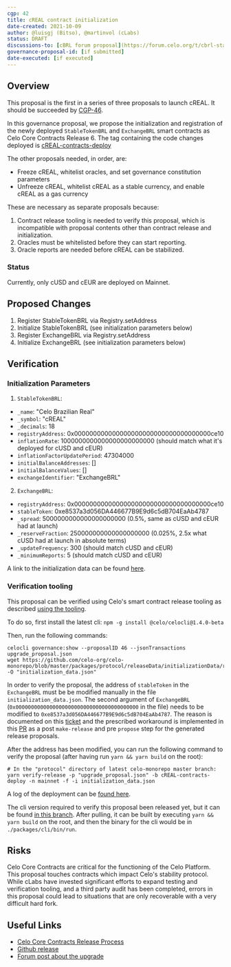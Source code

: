 ```yaml
---
cgp: 42
title: cREAL contract initialization
date-created: 2021-10-09
author: @luisgj (Bitso), @martinvol (cLabs)
status: DRAFT
discussions-to: [cBRL forum proposal](https://forum.celo.org/t/cbrl-stable-asset/1281)
governance-proposal-id: [if submitted]
date-executed: [if executed]
---
```


## Overview

This proposal is the first in a series of three proposals to launch cREAL. It should be succeeded by [CGP-46](https://github.com/celo-org/governance/blob/main/CGPs/cgp-0046.md).

In this governance proposal, we propose the initialization and registration of the newly deployed `StableTokenBRL` and `ExchangeBRL` smart contracts as Celo Core Contracts Release 6. The tag containing the code changes deployed is [cREAL-contracts-deploy](https://github.com/celo-org/celo-monorepo/releases/tag/cREAL-contracts-deploy)

The other proposals needed, in order, are:
- Freeze cREAL, whitelist oracles, and set governance constitution parameters
- Unfreeze cREAL, whitelist cREAL as a stable currency, and enable cREAL as a gas currency

These are necessary as separate proposals because:
1. Contract release tooling is needed to verify this proposal, which is incompatible with proposal contents other than contract release and initialization.
2. Oracles must be whitelisted before they can start reporting.
3. Oracle reports are needed before cREAL can be stabilized.


### Status

Currently, only cUSD and cEUR are deployed on Mainnet.

## Proposed Changes

1. Register StableTokenBRL via Registry.setAddress
2. Initialize StableTokenBRL (see initialization parameters below)
3. Register ExchangeBRL via Registry.setAddress
4. Initialize ExchangeBRL (see initialization parameters below)

## Verification

### Initialization Parameters

1. `StableTokenBRL`:
- `_name`: "Celo Brazilian Real"
- `_symbol`: "cREAL"
- `_decimals`: 18
- `registryAddress`: 0x000000000000000000000000000000000000ce10
- `inflationRate`: 1000000000000000000000000 (should match what it's deployed for cUSD and cEUR)
- `inflationFactorUpdatePeriod`: 47304000
- `initialBalanceAddresses`: []
- `initialBalanceValues`: []
- `exchangeIdentifier`: "ExchangeBRL"
2. `ExchangeBRL`:
- `registryAddress`: 0x000000000000000000000000000000000000ce10
- `stableToken`: 0xe8537a3d056DA446677B9E9d6c5dB704EaAb4787
- `_spread`: 5000000000000000000000 (0.5%, same as cUSD and cEUR had at launch)
- `_reserveFraction`: 250000000000000000000 (0.025%, 2.5x what cUSD had at launch in absolute terms)
- `_updateFrequency`: 300 (should match cUSD and cEUR)
- `_minimumReports`: 5 (should match cUSD and cEUR)

A link to the initialization data can be found [here](https://github.com/celo-org/celo-monorepo/blob/master/packages/protocol/releaseData/initializationData/release6.json).

### Verification tooling

This proposal can be verified using Celo's smart contract release tooling as described [using the tooling](https://docs.celo.org/community/release-process/smart-contracts#verify-proposed-release-candidate).

To do so, first install the latest cli:
`npm -g install @celo/celocli@1.4.0-beta`

Then, run the following commands:
```
celocli governance:show --proposalID 46 --jsonTransactions upgrade_proposal.json
wget https://github.com/celo-org/celo-monorepo/blob/master/packages/protocol/releaseData/initializationData/release6.json -O "initialization_data.json"
```

In order to verify the proposal, the address of `stableToken` in the `ExchangeBRL` must be be modified manually in the file `initialization_data.json`. The second argument of `ExchangeBRL` (`0x0000000000000000000000000000000000000000` in the file) needs to be modified to `0xe8537a3d056DA446677B9E9d6c5dB704EaAb4787`. The reason is documented on this [ticket](https://github.com/celo-org/celo-monorepo/issues/7171) and the prescribed workaround is implemented in this [PR](https://github.com/celo-org/celo-monorepo/pull/7267) as a post `make-release` and pre `propose` step for the generated release proposals.

After the address has been modified, you can run the following command to verify the proposal (after having run `yarn && yarn build` on the root):
```
# In the "protocol" directory of latest celo-monorepo master branch:
yarn verify-release -p "upgrade_proposal.json" -b cREAL-contracts-deploy -n mainnet -f -i initialization_data.json
```

A log of the deployment can be [found here](https://docs.google.com/document/d/1OaCtGF0U7xTI4OUhPuKc6Dvm8RzSoZE7tlbsAEVbDTs/edit).

The cli version required to verify this proposal been released yet, but it can be found [in this branch](https://github.com/luisgj/celo-monorepo/tree/cREAL_cli). After pulling, it can be built by executing `yarn && yarn build` on the root, and then the binary for the cli would be in `./packages/cli/bin/run`.


## Risks

Celo Core Contracts are critical for the functioning of the Celo Platform. This proposal touches contracts which impact Celo's stability protocol. While cLabs have invested significant efforts to expand testing and verification tooling, and a third party audit has been completed, errors in this proposal could lead to situations that are only recoverable with a very difficult hard fork.

## Useful Links

* [Celo Core Contracts Release Process](https://docs.celo.org/community/release-process/smart-contracts)
* [Github release](https://github.com/celo-org/celo-monorepo/releases/tag/celo-contracts-v3.rc0)
* [Forum post about the upgrade](https://forum.celo.org/t/contracts-release-2/719)
